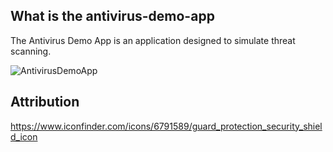 ## What is the antivirus-demo-app
The Antivirus Demo App is an application designed to simulate threat scanning.

![AntivirusDemoApp](https://github.com/Naguales/antivirus-demo-app/assets/12149564/43a6d13f-65e5-4a71-9106-d097f52badfd)

## Attribution 
https://www.iconfinder.com/icons/6791589/guard_protection_security_shield_icon
